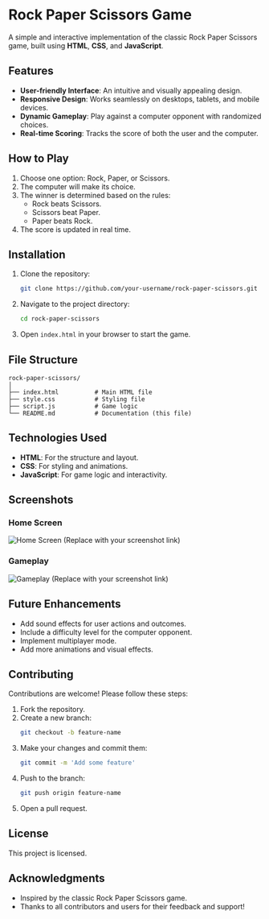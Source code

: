 # Rock Paper Scissors Game

A simple and interactive implementation of the classic Rock Paper Scissors game, built using **HTML**, **CSS**, and **JavaScript**.

## Features

- **User-friendly Interface**: An intuitive and visually appealing design.
- **Responsive Design**: Works seamlessly on desktops, tablets, and mobile devices.
- **Dynamic Gameplay**: Play against a computer opponent with randomized choices.
- **Real-time Scoring**: Tracks the score of both the user and the computer.


## How to Play

1. Choose one option: Rock, Paper, or Scissors.
2. The computer will make its choice.
3. The winner is determined based on the rules:
   - Rock beats Scissors.
   - Scissors beat Paper.
   - Paper beats Rock.
4. The score is updated in real time.

## Installation

1. Clone the repository:
   ```bash
   git clone https://github.com/your-username/rock-paper-scissors.git
   ```
2. Navigate to the project directory:
   ```bash
   cd rock-paper-scissors
   ```
3. Open `index.html` in your browser to start the game.

## File Structure

```
rock-paper-scissors/
│
├── index.html          # Main HTML file
├── style.css           # Styling file
├── script.js           # Game logic
└── README.md           # Documentation (this file)
```

## Technologies Used

- **HTML**: For the structure and layout.
- **CSS**: For styling and animations.
- **JavaScript**: For game logic and interactivity.

## Screenshots

### Home Screen
![Home Screen](#) (Replace with your screenshot link)

### Gameplay
![Gameplay](#) (Replace with your screenshot link)

## Future Enhancements

- Add sound effects for user actions and outcomes.
- Include a difficulty level for the computer opponent.
- Implement multiplayer mode.
- Add more animations and visual effects.

## Contributing

Contributions are welcome! Please follow these steps:

1. Fork the repository.
2. Create a new branch:
   ```bash
   git checkout -b feature-name
   ```
3. Make your changes and commit them:
   ```bash
   git commit -m 'Add some feature'
   ```
4. Push to the branch:
   ```bash
   git push origin feature-name
   ```
5. Open a pull request.

## License

This project is licensed.

## Acknowledgments

- Inspired by the classic Rock Paper Scissors game.
- Thanks to all contributors and users for their feedback and support!
